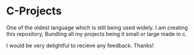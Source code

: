 
# C-Projects
One of the oldest language which is still being used widely. I am creating this repository, Bundling all my projects being it small or large made in c. 

I would be very delightful to recieve any feedback.
Thanks!

